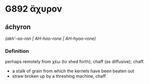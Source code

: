 # G892 ἄχυρον

## áchyron

_(akh'-oo-ron | AH-hoo-rone | AH-hyoo-rone)_

### Definition

perhaps remotely from χέω (to shed forth); chaff (as diffusive); chaff.

- a stalk of grain from which the kernels have been beaten out
- straw broken up by a threshing machine, chaff

